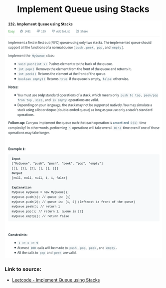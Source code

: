 <h1 align="center">Implement Queue using Stacks</h1>

![alt text](https://raw.githubusercontent.com/matthew01lokiet/Github-repos-images/main/Algs/Stack/aVu0QcUt_o.png)

### Link to source: 
- <a href="https://leetcode.com/problems/implement-queue-using-stacks/">Leetcode - Implement Queue using Stacks</a>
